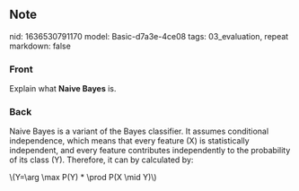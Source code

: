 ## Note
nid: 1636530791170
model: Basic-d7a3e-4ce08
tags: 03_evaluation, repeat
markdown: false

### Front
Explain what <b>Naive Bayes</b> is.

### Back
Naive Bayes is a variant of the Bayes classifier. It assumes
conditional independence, which means that every feature \(X\) is
statistically independent, and every feature contributes
independently to the probability of its class \(Y\). Therefore, it
can by calculated by:
<div>
  \(Y=\arg \max P(Y) * \prod P(X \mid Y)\)
</div>
